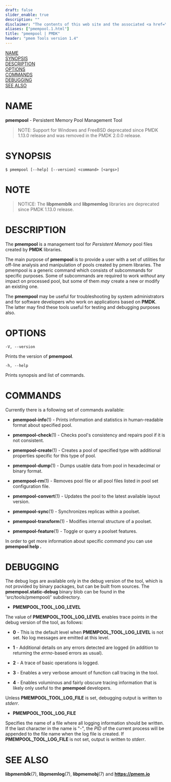 ```yaml
---
draft: false
slider_enable: true
description: ""
disclaimer: "The contents of this web site and the associated <a href=\"https://github.com/pmem\">GitHub repositories</a> are BSD-licensed open source."
aliases: ["pmempool.1.html"]
title: "pmempool | PMDK"
header: "pmem Tools version 1.4"
---
```


[comment]: <> (SPDX-License-Identifier: BSD-3-Clause)
[comment]: <> (Copyright 2016-2023, Intel Corporation)

[comment]: <> (pmempool.1 -- man page for pmempool)

[NAME](#name)<br />
[SYNOPSIS](#synopsis)<br />
[DESCRIPTION](#description)<br />
[OPTIONS](#options)<br />
[COMMANDS](#commands)<br />
[DEBUGGING](#debugging)<br />
[SEE ALSO](#see-also)<br />

# NAME #

**pmempool** - Persistent Memory Pool Management Tool

>NOTE:
Support for Windows and FreeBSD deprecated since PMDK 1.13.0 release
and was removed in the PMDK 2.0.0 release.

# SYNOPSIS #

```
$ pmempool [--help] [--version] <command> [<args>]
```

# NOTE #

> NOTICE:
The **libpmemblk** and **libpmemlog** libraries are deprecated since PMDK 1.13.0 release.

# DESCRIPTION #

The **pmempool** is a management tool for *Persistent Memory* pool files
created by **PMDK** libraries.

The main purpose of **pmempool** is to provide a user with a set of utilities
for off-line analysis and manipulation of pools created by pmem libraries.
The pmempool is a generic command which consists of subcommands for specific
purposes. Some of subcommands are required to work *without* any impact
on processed pool, but some of them *may* create a new or modify an existing one.

The **pmempool** may be useful for troubleshooting by system administrators
and for software developers who work on applications based on **PMDK**.
The latter may find these tools useful for testing and debugging purposes also.

# OPTIONS #

`-V, --version`

Prints the version of **pmempool**.

`-h, --help`

Prints synopsis and list of commands.

# COMMANDS #

Currently there is a following set of commands available:

+ **pmempool-info**(1) -
Prints information and statistics in human-readable format about specified pool.

+ **pmempool-check**(1) -
Checks pool's consistency and repairs pool if it is not consistent.

+ **pmempool-create**(1) -
Creates a pool of specified type with additional properties specific for this type of pool.

+ **pmempool-dump**(1) -
Dumps usable data from pool in hexadecimal or binary format.

+ **pmempool-rm**(1) -
Removes pool file or all pool files listed in pool set configuration file.

+ **pmempool-convert**(1) -
Updates the pool to the latest available layout version.

+ **pmempool-sync**(1) -
Synchronizes replicas within a poolset.

+ **pmempool-transform**(1) -
Modifies internal structure of a poolset.

+ **pmempool-feature**(1) -
Toggle or query a poolset features.

In order to get more information about specific *command* you can use **pmempool help <command>.**

# DEBUGGING #

The debug logs are available only in the debug version of the tool,
which is not provided by binary packages, but can be built from sources.
The **pmempool.static-debug** binary blob can be found
in the 'src/tools/pmempool/' subdirectory.

+ **PMEMPOOL_TOOL_LOG_LEVEL**

The value of **PMEMPOOL_TOOL_LOG_LEVEL** enables trace points in the debug version
of the tool, as follows:

+ **0** - This is the default level when **PMEMPOOL_TOOL_LOG_LEVEL** is not set.
No log messages are emitted at this level.

+ **1** - Additional details on any errors detected are logged (in addition
to returning the *errno*-based errors as usual).

+ **2** - A trace of basic operations is logged.

+ **3** - Enables a very verbose amount of function call tracing in the tool.

+ **4** - Enables voluminous and fairly obscure tracing
information that is likely only useful to the **pmempool** developers.

Unless **PMEMPOOL_TOOL_LOG_FILE** is set, debugging output is written to *stderr*.

+ **PMEMPOOL_TOOL_LOG_FILE**

Specifies the name of a file where all logging information should be written.
If the last character in the name is "-", the *PID* of the current process
will be appended to the file name when the log file is created.
If **PMEMPOOL_TOOL_LOG_FILE** is not set, output is written to *stderr*.

# SEE ALSO #

**libpmemblk**(7), **libpmemlog**(7), **libpmemobj**(7)
and **<https://pmem.io>**

